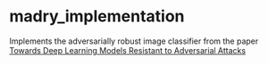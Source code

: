 # madry_implementation

Implements the adversarially robust image classifier from the paper  [Towards Deep Learning Models Resistant to Adversarial Attacks](https://arxiv.org/abs/1706.06083)
